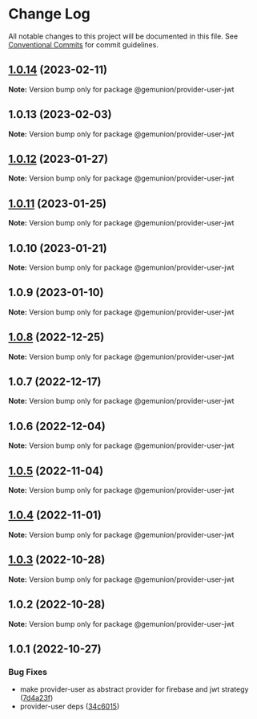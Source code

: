 # Change Log

All notable changes to this project will be documented in this file.
See [Conventional Commits](https://conventionalcommits.org) for commit guidelines.

## [1.0.14](https://github.com/gemunion/common-packages/compare/@gemunion/provider-user-jwt@1.0.13...@gemunion/provider-user-jwt@1.0.14) (2023-02-11)

**Note:** Version bump only for package @gemunion/provider-user-jwt

## 1.0.13 (2023-02-03)

**Note:** Version bump only for package @gemunion/provider-user-jwt

## [1.0.12](https://github.com/gemunion/common-packages/compare/@gemunion/provider-user-jwt@1.0.11...@gemunion/provider-user-jwt@1.0.12) (2023-01-27)

**Note:** Version bump only for package @gemunion/provider-user-jwt

## [1.0.11](https://github.com/gemunion/common-packages/compare/@gemunion/provider-user-jwt@1.0.10...@gemunion/provider-user-jwt@1.0.11) (2023-01-25)

**Note:** Version bump only for package @gemunion/provider-user-jwt

## 1.0.10 (2023-01-21)

**Note:** Version bump only for package @gemunion/provider-user-jwt

## 1.0.9 (2023-01-10)

**Note:** Version bump only for package @gemunion/provider-user-jwt

## [1.0.8](https://github.com/gemunion/common-packages/compare/@gemunion/provider-user-jwt@1.0.7...@gemunion/provider-user-jwt@1.0.8) (2022-12-25)

**Note:** Version bump only for package @gemunion/provider-user-jwt

## 1.0.7 (2022-12-17)

**Note:** Version bump only for package @gemunion/provider-user-jwt

## 1.0.6 (2022-12-04)

**Note:** Version bump only for package @gemunion/provider-user-jwt

## [1.0.5](https://github.com/gemunion/common-packages/compare/@gemunion/provider-user-jwt@1.0.4...@gemunion/provider-user-jwt@1.0.5) (2022-11-04)

**Note:** Version bump only for package @gemunion/provider-user-jwt

## [1.0.4](https://github.com/gemunion/common-packages/compare/@gemunion/provider-user-jwt@1.0.3...@gemunion/provider-user-jwt@1.0.4) (2022-11-01)

**Note:** Version bump only for package @gemunion/provider-user-jwt

## [1.0.3](https://github.com/gemunion/common-packages/compare/@gemunion/provider-user-jwt@1.0.2...@gemunion/provider-user-jwt@1.0.3) (2022-10-28)

**Note:** Version bump only for package @gemunion/provider-user-jwt

## 1.0.2 (2022-10-28)

**Note:** Version bump only for package @gemunion/provider-user-jwt

## 1.0.1 (2022-10-27)

### Bug Fixes

- make provider-user as abstract provider for firebase and jwt strategy ([7d4a23f](https://github.com/gemunion/common-packages/commit/7d4a23f672b6e5bb35d14b6c4f622c52decba529))
- provider-user deps ([34c6015](https://github.com/gemunion/common-packages/commit/34c6015ec7f65beeafefd703d8eaa402d8f6ee8f))
